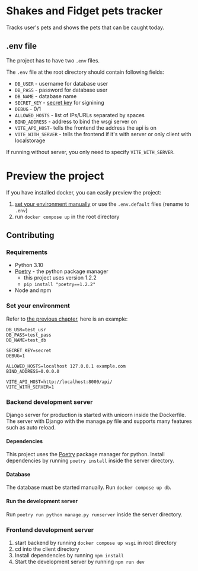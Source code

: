 # Shakes and Fidget pets tracker
Tracks user's pets and shows the pets that can be caught today.

## .env file
The project has to have two `.env` files.

The `.env` file at the root directory should contain following fields:

 - `DB_USER` - username for database user
 - `DB_PASS` - password for database user
 - `DB_NAME` - database name
 - `SECRET_KEY` - [secret key](https://docs.djangoproject.com/en/4.1/ref/settings/#std-setting-SECRET_KEY) for signining
 - `DEBUG` - 0/1
 - `ALLOWED_HOSTS` - list of IPs/URLs separated by spaces
 - `BIND_ADDRESS` - address to bind the wsgi server on
 - `VITE_API_HOST`- tells the frontend the address the api is on
 - `VITE_WITH_SERVER` - tells the frontend if it's with server or only client with localstorage

 If running without server, you only need to specify `VITE_WITH_SERVER`.

# Preview the project

If you have installed docker, you can easily preview the project:

 1. [set your environment manually](#env-file) or use the `.env.default` files (rename to `.env`)
 2. run `docker compose up` in the root directory

## Contributing
### Requirements
 - Python 3.10
 - [Poetry](https://python-poetry.org/docs/#installation) - the python package manager
   - this project uses version 1.2.2
   - `pip install "poetry==1.2.2"`
 - Node and npm

### Set your environment
Refer to [the previous chapter](#env-file), here is an example:
```
DB_USR=test_usr
DB_PASS=test_pass
DB_NAME=test_db

SECRET_KEY=secret
DEBUG=1

ALLOWED_HOSTS=localhost 127.0.0.1 example.com
BIND_ADDRESS=0.0.0.0

VITE_API_HOST=http://localhost:8000/api/
VITE_WITH_SERVER=1
```

### Backend development server
Django server for production is started with unicorn inside the Dockerfile.
The server with Django with the manage.py file and supports many features
such as auto reload.

#### Dependencies
This project uses the [Poetry](https://python-poetry.org/docs/#installation)
package manager for python. Install dependencies by running `poetry install`
inside the server directory.

#### Database
The database must be started manually. Run `docker compose up db`.

#### Run the development server
Run `poetry run python manage.py runserver` inside the server directory.

### Frontend development server
 1. start backend by running `docker compose up wsgi` in root directory
 2. cd into the client directory
 3. Install dependencies by running `npm install`
 4. Start the development server by running `npm run dev`
